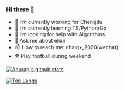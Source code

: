 ### Hi there 👋

- 🔭 I’m currently working for Chengdu 
- 🌱 I’m currently learning TS/Python/Go
- 🤔 I’m looking for help with Algorithms
- 💬 Ask me about elixir
- 📫 How to reach me: chaiqx_2020(wechat)
- ⚽️ Play football during weekend 

[![Anurag's github stats](https://github-readme-stats.vercel.app/api?username=caicaishmily&show_icons=true&theme=radical)](https://github.com/anuraghazra/github-readme-stats)

[![Top Langs](https://github-readme-stats.vercel.app/api/top-langs/?username=caicaishmily)](https://github.com/anuraghazra/github-readme-stats)
